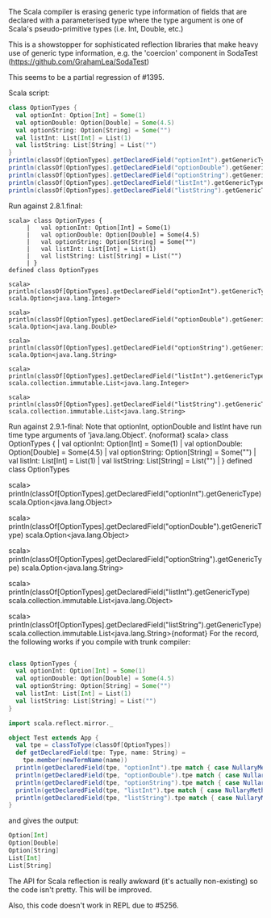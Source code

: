 The Scala compiler is erasing generic type information of fields that are declared with a parameterised type where the type argument is one of Scala's pseudo-primitive types (i.e. Int, Double, etc.)

This is a showstopper for sophisticated reflection libraries that make heavy use of generic type information, e.g. the 'coercion' component in SodaTest (https://github.com/GrahamLea/SodaTest)

This seems to be a partial regression of #1395.

Scala script:
```scala
class OptionTypes {
  val optionInt: Option[Int] = Some(1)
  val optionDouble: Option[Double] = Some(4.5)
  val optionString: Option[String] = Some("")
  val listInt: List[Int] = List(1)
  val listString: List[String] = List("")
}
println(classOf[OptionTypes].getDeclaredField("optionInt").getGenericType)
println(classOf[OptionTypes].getDeclaredField("optionDouble").getGenericType)
println(classOf[OptionTypes].getDeclaredField("optionString").getGenericType)
println(classOf[OptionTypes].getDeclaredField("listInt").getGenericType)
println(classOf[OptionTypes].getDeclaredField("listString").getGenericType)
```

Run against 2.8.1.final:
```
scala> class OptionTypes {
     |   val optionInt: Option[Int] = Some(1)
     |   val optionDouble: Option[Double] = Some(4.5)
     |   val optionString: Option[String] = Some("")
     |   val listInt: List[Int] = List(1)
     |   val listString: List[String] = List("")
     | }
defined class OptionTypes

scala> println(classOf[OptionTypes].getDeclaredField("optionInt").getGenericType)
scala.Option<java.lang.Integer>

scala> println(classOf[OptionTypes].getDeclaredField("optionDouble").getGenericType)
scala.Option<java.lang.Double>

scala> println(classOf[OptionTypes].getDeclaredField("optionString").getGenericType)
scala.Option<java.lang.String>

scala> println(classOf[OptionTypes].getDeclaredField("listInt").getGenericType)
scala.collection.immutable.List<java.lang.Integer>

scala> println(classOf[OptionTypes].getDeclaredField("listString").getGenericType)
scala.collection.immutable.List<java.lang.String>
```

Run against 2.9.1-final:
Note that optionInt, optionDouble and listInt have run time type arguments of 'java.lang.Object'.
{noformat}
scala> class OptionTypes {
     |   val optionInt: Option[Int] = Some(1)
     |   val optionDouble: Option[Double] = Some(4.5)
     |   val optionString: Option[String] = Some("")
     |   val listInt: List[Int] = List(1)
     |   val listString: List[String] = List("")
     | }
defined class OptionTypes

scala> println(classOf[OptionTypes].getDeclaredField("optionInt").getGenericType)
scala.Option<java.lang.Object>

scala> println(classOf[OptionTypes].getDeclaredField("optionDouble").getGenericType)
scala.Option<java.lang.Object>

scala> println(classOf[OptionTypes].getDeclaredField("optionString").getGenericType)
scala.Option<java.lang.String>

scala> println(classOf[OptionTypes].getDeclaredField("listInt").getGenericType)
scala.collection.immutable.List<java.lang.Object>

scala> println(classOf[OptionTypes].getDeclaredField("listString").getGenericType)
scala.collection.immutable.List<java.lang.String>{noformat}
For the record, the following works if you compile with trunk compiler:
```scala

class OptionTypes {
  val optionInt: Option[Int] = Some(1)
  val optionDouble: Option[Double] = Some(4.5)
  val optionString: Option[String] = Some("")
  val listInt: List[Int] = List(1)
  val listString: List[String] = List("")
}

import scala.reflect.mirror._

object Test extends App {
  val tpe = classToType(classOf[OptionTypes])
  def getDeclaredField(tpe: Type, name: String) = 
    tpe.member(newTermName(name))
  println(getDeclaredField(tpe, "optionInt").tpe match { case NullaryMethodType(resultTpe) => resultTpe })
  println(getDeclaredField(tpe, "optionDouble").tpe match { case NullaryMethodType(resultTpe) => resultTpe })
  println(getDeclaredField(tpe, "optionString").tpe match { case NullaryMethodType(resultTpe) => resultTpe })
  println(getDeclaredField(tpe, "listInt").tpe match { case NullaryMethodType(resultTpe) => resultTpe })
  println(getDeclaredField(tpe, "listString").tpe match { case NullaryMethodType(resultTpe) => resultTpe })
}
```

and gives the output:
```scala
Option[Int]
Option[Double]
Option[String]
List[Int]
List[String]
```

The API for Scala reflection is really awkward (it's actually non-existing) so the code isn't pretty. This will be improved.

Also, this code doesn't work in REPL due to #5256.
